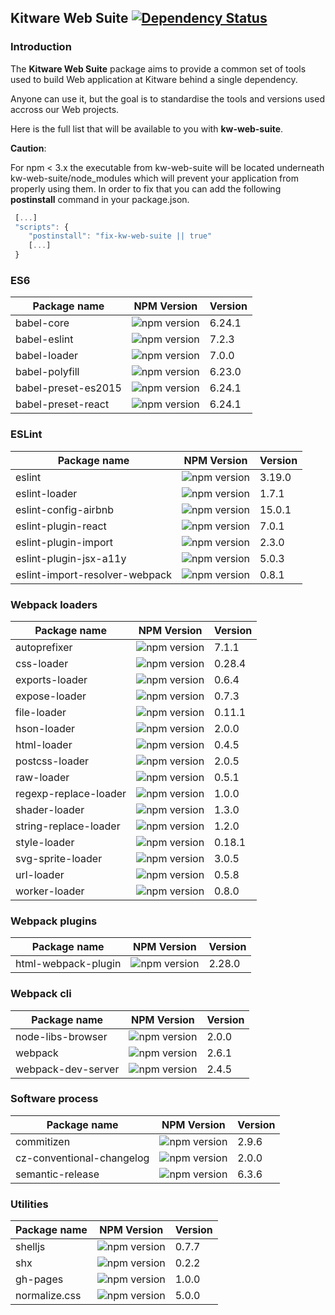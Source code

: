 ## Kitware Web Suite [![Dependency Status](https://img.shields.io/david/kitware/kw-web-suite.svg)](https://david-dm.org/kitware/kw-web-suite)

### Introduction

The **Kitware Web Suite** package aims to provide a common
set of tools used to build Web application at Kitware behind
a single dependency.

Anyone can use it, but the goal is to standardise
the tools and versions used accross our Web projects.

Here is the full list that will be available to you with **kw-web-suite**.

**Caution**:

For npm < 3.x the executable from kw-web-suite will be located underneath kw-web-suite/node_modules
which will prevent your application from properly using them. In order to fix that you can
add the following **postinstall** command in your package.json.

```js
 [...]
 "scripts": {
    "postinstall": "fix-kw-web-suite || true"
    [...]
 }
```

### ES6

Package name        | NPM Version                                                      | Version
------------------- | ---------------------------------------------------------------- | ---------
babel-core          | ![npm version](https://badge.fury.io/js/babel-core.svg)          | 6.24.1
babel-eslint        | ![npm version](https://badge.fury.io/js/babel-eslint.svg)        | 7.2.3
babel-loader        | ![npm version](https://badge.fury.io/js/babel-loader.svg)        | 7.0.0
babel-polyfill      | ![npm version](https://badge.fury.io/js/babel-polyfill.svg)      | 6.23.0
babel-preset-es2015 | ![npm version](https://badge.fury.io/js/babel-preset-es2015.svg) | 6.24.1
babel-preset-react  | ![npm version](https://badge.fury.io/js/babel-preset-react.svg)  | 6.24.1

### ESLint

Package name                   | NPM Version                                                                | Version
------------------------------ | -------------------------------------------------------------------------- | --------
eslint                         | ![npm version](https://badge.fury.io/js/eslint.svg)                        | 3.19.0
eslint-loader                  | ![npm version](https://badge.fury.io/js/eslint-loader.svg)                 | 1.7.1
eslint-config-airbnb           | ![npm version](https://badge.fury.io/js/eslint-config-airbnb.svg)          | 15.0.1
eslint-plugin-react            | ![npm version](https://badge.fury.io/js/eslint-plugin-react.svg)           | 7.0.1
eslint-plugin-import           | ![npm version](https://badge.fury.io/js/eslint-plugin-import.svg)          | 2.3.0
eslint-plugin-jsx-a11y         | ![npm version](https://badge.fury.io/js/eslint-plugin-jsx-a11y.svg)        | 5.0.3
eslint-import-resolver-webpack | ![npm version](https://badge.fury.io/js/eslint-import-resolver-webpack.svg)| 0.8.1

### Webpack loaders

Package name          | NPM Version                                                       | Version
--------------------- | ----------------------------------------------------------------- | --------
autoprefixer          | ![npm version](https://badge.fury.io/js/autoprefixer.svg)         | 7.1.1
css-loader            | ![npm version](https://badge.fury.io/js/css-loader.svg)           | 0.28.4
exports-loader        | ![npm version](https://badge.fury.io/js/exports-loader.svg)       | 0.6.4
expose-loader         | ![npm version](https://badge.fury.io/js/expose-loader.svg)        | 0.7.3
file-loader           | ![npm version](https://badge.fury.io/js/file-loader.svg)          | 0.11.1
hson-loader           | ![npm version](https://badge.fury.io/js/hson-loader.svg)          | 2.0.0
html-loader           | ![npm version](https://badge.fury.io/js/html-loader.svg)          | 0.4.5
postcss-loader        | ![npm version](https://badge.fury.io/js/postcss-loader.svg)       | 2.0.5
raw-loader            | ![npm version](https://badge.fury.io/js/raw-loader.svg)           | 0.5.1
regexp-replace-loader | ![npm version](https://badge.fury.io/js/regexp-replace-loader.svg)| 1.0.0
shader-loader         | ![npm version](https://badge.fury.io/js/shader-loader.svg)        | 1.3.0
string-replace-loader | ![npm version](https://badge.fury.io/js/string-replace-loader.svg)| 1.2.0
style-loader          | ![npm version](https://badge.fury.io/js/style-loader.svg)         | 0.18.1
svg-sprite-loader     | ![npm version](https://badge.fury.io/js/svg-sprite-loader.svg)    | 3.0.5
url-loader            | ![npm version](https://badge.fury.io/js/url-loader.svg)           | 0.5.8
worker-loader         | ![npm version](https://badge.fury.io/js/worker-loader.svg)        | 0.8.0

### Webpack plugins

Package name        | NPM Version                                                      | Version
------------------- | ---------------------------------------------------------------- | --------
html-webpack-plugin | ![npm version](https://badge.fury.io/js/html-webpack-plugin.svg) | 2.28.0

### Webpack cli

Package name        | NPM Version                                                     | Version
------------------- | --------------------------------------------------------------- | --------
node-libs-browser   | ![npm version](https://badge.fury.io/js/node-libs-browser.svg)  | 2.0.0
webpack             | ![npm version](https://badge.fury.io/js/webpack.svg)            | 2.6.1
webpack-dev-server  | ![npm version](https://badge.fury.io/js/webpack-dev-server.svg) | 2.4.5

### Software process

Package name              | NPM Version                                                            | Version
------------------------- | ---------------------------------------------------------------------- | --------
commitizen                | ![npm version](https://badge.fury.io/js/commitizen.svg)                | 2.9.6
cz-conventional-changelog | ![npm version](https://badge.fury.io/js/cz-conventional-changelog.svg) | 2.0.0
semantic-release          | ![npm version](https://badge.fury.io/js/semantic-release.svg)          | 6.3.6

### Utilities

Package name  | NPM Version                                                | Version
------------- | ---------------------------------------------------------- | --------
shelljs       | ![npm version](https://badge.fury.io/js/shelljs.svg)       | 0.7.7
shx           | ![npm version](https://badge.fury.io/js/shx.svg)           | 0.2.2
gh-pages      | ![npm version](https://badge.fury.io/js/gh-pages.svg)      | 1.0.0
normalize.css | ![npm version](https://badge.fury.io/js/normalize.css.svg) | 5.0.0
